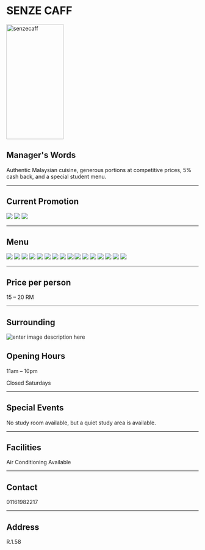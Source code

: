 # SENZE CAFF

<img src="https://img.xmummap.com/1_senzecaff_logo.webp" width="150" height="300" alt="senzecaff">

## Manager's Words

Authentic Malaysian cuisine, generous portions at competitive prices, 5% cash back, and a special student menu.

---

## Current Promotion

<div class="image-slide">
  <img src="https://img.xmummap.com/1_senzecaff_new%20%281%29.webp" />
  <img src="https://img.xmummap.com/1_senzecaff_new%20%282%29.webp" />
  <img src="https://img.xmummap.com/1_senzecaff_new%20%283%29.webp" />

</div>

---

## Menu

<div class="image-slide">
  <img src="https://img.xmummap.com/1_senzecaff_menu%20%281%29.webp" />
  <img src="https://img.xmummap.com/1_senzecaff_menu%20%2810%29.webp" />
  <img src="https://img.xmummap.com/1_senzecaff_menu%20%2811%29.webp" />
  <img src="https://img.xmummap.com/1_senzecaff_menu%20%2812%29.webp" />
  <img src="https://img.xmummap.com/1_senzecaff_menu%20%2813%29.webp" />
  <img src="https://img.xmummap.com/1_senzecaff_menu%20%2814%29.webp" />
  <img src="https://img.xmummap.com/1_senzecaff_menu%20%2815%29.webp" />
  <img src="https://img.xmummap.com/1_senzecaff_menu%20%2816%29.webp" />
  <img src="https://img.xmummap.com/1_senzecaff_menu%20%282%29.webp" />
  <img src="https://img.xmummap.com/1_senzecaff_menu%20%283%29.webp" />
  <img src="https://img.xmummap.com/1_senzecaff_menu%20%284%29.webp" />
  <img src="https://img.xmummap.com/1_senzecaff_menu%20%285%29.webp" />
  <img src="https://img.xmummap.com/1_senzecaff_menu%20%286%29.webp" />
  <img src="https://img.xmummap.com/1_senzecaff_menu%20%287%29.webp" />
  <img src="https://img.xmummap.com/1_senzecaff_menu%20%288%29.webp" />
  <img src="https://img.xmummap.com/1_senzecaff_menu%20%289%29.webp" />
</div>

---

## Price per person

15 – 20 RM

---

## Surrounding

![enter image description here](https://img.xmummap.com/1_senzecaff_surd.webp?AWSAccessKeyId=4sr3toneyHtmrJY7&Signature=OSVZ5gjSlaOH6RVcGqNB3nSFLgA=&Expires=1757406035)

## Opening Hours

11am – 10pm

Closed Saturdays

---

## Special Events

No study room available, but a quiet study area is available.

---

## Facilities

Air Conditioning Available

---

## Contact

01161982217

---

## Address

R.1.58
